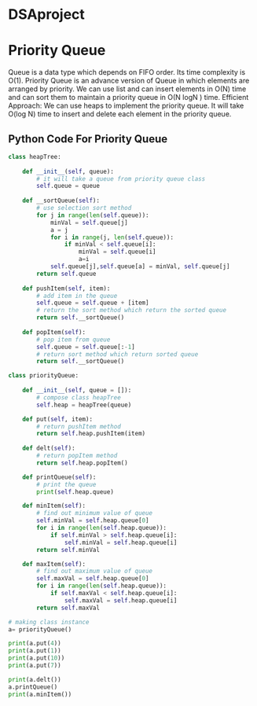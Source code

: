 # DSAproject

# Priority Queue

Queue is a data type which depends on FIFO order. Its time complexity is O(1). Priority Queue is an advance version of Queue in which elements are arranged by priority.
We can use list and can insert elements in O(N) time and can sort them to maintain a priority queue in O(N logN ) time. Efficient Approach: We can use heaps to implement the priority queue. It will take O(log N) time to insert and delete each element in the priority queue.

## Python Code For Priority Queue



```python
class heapTree:
    
    def __init__(self, queue):
        # it will take a queue from priority queue class
        self.queue = queue
    
    def __sortQueue(self):
        # use selection sort method
        for j in range(len(self.queue)):
            minVal = self.queue[j]
            a = j
            for i in range(j, len(self.queue)):
                if minVal < self.queue[i]:
                    minVal = self.queue[i]
                    a=i
            self.queue[j],self.queue[a] = minVal, self.queue[j]
        return self.queue
    
    def pushItem(self, item):
        # add item in the queue
        self.queue = self.queue + [item]
        # return the sort method which return the sorted queue
        return self.__sortQueue()
    
    def popItem(self):
        # pop item from queue
        self.queue = self.queue[:-1]
        # return sort method which return sorted queue
        return self.__sortQueue()

class priorityQueue:
    
    def __init__(self, queue = []):
        # compose class heapTree
        self.heap = heapTree(queue)

    def put(self, item):
        # return pushItem method
        return self.heap.pushItem(item)
    
    def delt(self):
        # return popItem method
        return self.heap.popItem()

    def printQueue(self):
        # print the queue
        print(self.heap.queue)

    def minItem(self):
        # find out minimum value of queue
        self.minVal = self.heap.queue[0]
        for i in range(len(self.heap.queue)):
            if self.minVal > self.heap.queue[i]:
                self.minVal = self.heap.queue[i]
        return self.minVal

    def maxItem(self):
        # find out maximum value of queue
        self.maxVal = self.heap.queue[0]
        for i in range(len(self.heap.queue)):
            if self.maxVal < self.heap.queue[i]:
                self.maxVal = self.heap.queue[i]
        return self.maxVal

# making class instance
a= priorityQueue()

print(a.put(4))
print(a.put(1))
print(a.put(10))
print(a.put(7))

print(a.delt())
a.printQueue()
print(a.minItem())
```
